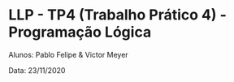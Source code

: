 # LLP - TP4 (Trabalho Prático 4) - Programação Lógica

Alunos: Pablo Felipe & Victor Meyer

Data: 23/11/2020
